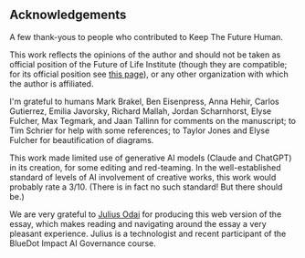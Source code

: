 ## Acknowledgements

A few thank-yous to people who contributed to Keep The Future Human.

This work reflects the opinions of the author and should not be taken as official position of the Future of Life Institute (though they are compatible; for its official position see [this page](https://futureoflife.org/our-position-on-ai/)), or any other organization with which the author is affiliated.

I'm grateful to humans Mark Brakel, Ben Eisenpress, Anna Hehir, Carlos Gutierrez, Emilia Javorsky, Richard Mallah, Jordan Scharnhorst, Elyse Fulcher, Max Tegmark, and Jaan Tallinn for comments on the manuscript; to Tim Schrier for help with some references; to Taylor Jones and Elyse Fulcher for beautification of diagrams.

This work made limited use of generative AI models (Claude and ChatGPT) in its creation, for some editing and red-teaming. In the well-established standard of levels of AI involvement of creative works, this work would probably rate a 3/10. (There is in fact no such standard! But there should be.)

We are very grateful to [Julius Odai](https://www.linkedin.com/in/julius-odai/) for producing this web version of the essay, which makes reading and navigating around the essay a very pleasant experience. Julius is a technologist and recent participant of the BlueDot Impact AI Governance course.
